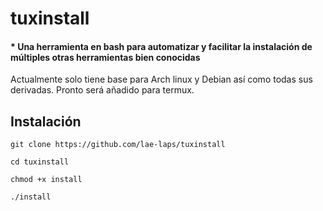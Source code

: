 # tuxinstall

#### * Una herramienta en bash para automatizar y facilitar la instalación de múltiples otras herramientas bien conocidas

Actualmente solo tiene base para Arch linux y Debian así como todas sus derivadas.
Pronto será añadido para termux.

## Instalación

``` git clone https://github.com/lae-laps/tuxinstall ```

``` cd tuxinstall ```

``` chmod +x install ```  

``` ./install ```
